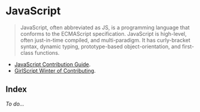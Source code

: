 # JavaScript
> JavaScript, often abbreviated as JS, is a programming language
> that conforms to the ECMAScript specification. JavaScript is 
> high-level, often just-in-time compiled, and multi-paradigm.
> It has curly-bracket syntax, dynamic typing, prototype-based
> object-orientation, and first-class functions.

- [JavaScript Contribution Guide](CONTRIBUTING.md).
- [GirlScript Winter of Contributing](../../README.md).

## Index

*To do...*
